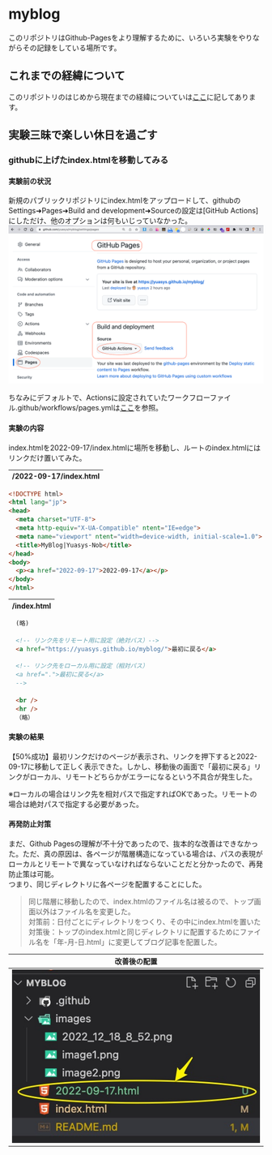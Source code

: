 # myblog

このリポジトリはGithub-Pagesをより理解するために、いろいろ実験をやりながらその記録をしている場所です。

## これまでの経緯について

このリポジトリのはじめから現在までの経緯についていは[ここ](https://hackmd.io/@yuasys/SJuIkVHbs)に記してあります。

## 実験三昧で楽しい休日を過ごす

### githubに上げたindex.htmlを移動してみる

#### 実験前の状況

新規のパブリックリポジトリにindex.htmlをアップロードして、githubのSettings➜Pages➜Build and development➜Sourceの設定は[GitHub Actions]にしただけ、他のオプションは何もいじっていなかった。
![実験前](images/2022_12_18_8_52.png)  

ちなみにデフォルトで、Actionsに設定されていたワークフローファイル.github/workflows/pages.ymlは[ここ](https://github.com/yuasys/myblog/actions/runs/3722373156/workflow)を参照。

#### 実験の内容

index.htmlを2022-09-17/index.htmlに場所を移動し、ルートのindex.htmlにはリンクだけ置いてみた。

|/2022-09-17/index.html|
|----|

``` html
<!DOCTYPE html>
<html lang="jp">
<head>
  <meta charset="UTF-8">
  <meta http-equiv="X-UA-Compatible" ntent="IE=edge">
  <meta name="viewport" ntent="width=device-width, initial-scale=1.0">
  <title>MyBlog|Yuasys-Nob</title>
</head>
<body>
  <p><a href="2022-09-17">2022-09-17</a></p>
</body>
</html>
```

| /index.html |
|----|

``` html
  (略)

  <!-- リンク先をリモート用に設定（絶対バス）-->
  <a href="https://yuasys.github.io/myblog/">最初に戻る</a>

  <!-- リンク先をローカル用に設定（相対パス）
  <a href=".">最初に戻る</a>
  -->
  
  <br />
  <hr />
  （略）
```

#### 実験の結果

【50%成功】最初リンクだけのページが表示され、リンクを押下すると2022-09-17に移動して正しく表示できた。しかし、移動後の画面で「最初に戻る」リンクがローカル、リモートどちらかがエラーになるという不具合が発生した。  

※ローカルの場合はリンク先を相対パスで指定すればOKであった。リモートの場合は絶対パスで指定する必要があった。

#### 再発防止対策

まだ、Github Pagesの理解が不十分であったので、抜本的な改善はできなかった。ただ、真の原因は、各ページが階層構造になっている場合は、パスの表現がローカルとリモートで異なっていなければならないことだと分かったので、再発防止策は可能。  
つまり、同じディレクトリに各ページを配置することにした。  

> 同じ階層に移動したので、index.htmlのファイル名は被るので、トップ画面以外はファイル名を変更した。<br>
> 対策前：日付ごとにディレクトリをつくり、その中にindex.htmlを置いた<br>
> 対策後：トップのindex.htmlと同じディレクトリに配置するためにファイル名を「年-月-日.html」に変更してブログ記事を配置した。<br>  

|改善後の配置|
|---|
|![配置](images/2022_12_18_15_29.png)|

